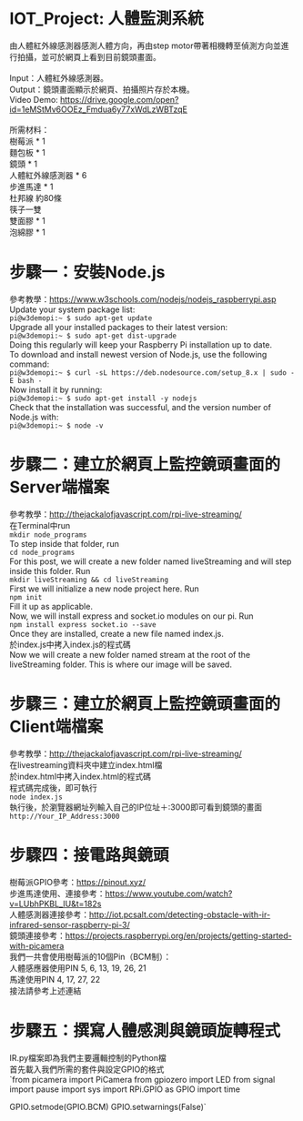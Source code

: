 # IOT_Project: 人體監測系統
由人體紅外線感測器感測人體方向，再由step motor帶著相機轉至偵測方向並進行拍攝，並可於網頁上看到目前鏡頭畫面。<br /><br />
Input：人體紅外線感測器。<br />
Output：鏡頭畫面顯示於網頁、拍攝照片存於本機。<br />
Video Demo: https://drive.google.com/open?id=1eMStMv6OOEz_Fmdua6y77xWdLzWBTzqE <br /><br />
所需材料：<br />
樹莓派 * 1 <br />
麵包板 * 1 <br />
鏡頭 * 1 <br />
人體紅外線感測器 * 6 <br />
步進馬達 * 1 <br />
杜邦線 約80條 <br />
筷子一雙 <br />
雙面膠 * 1 <br />
泡綿膠 * 1

# 步驟一：安裝Node.js 
參考教學：https://www.w3schools.com/nodejs/nodejs_raspberrypi.asp <br /> 
Update your system package list: <br />
`pi@w3demopi:~ $ sudo apt-get update` <br />
Upgrade all your installed packages to their latest version: <br />
`pi@w3demopi:~ $ sudo apt-get dist-upgrade` <br />
Doing this regularly will keep your Raspberry Pi installation up to date.<br />
To download and install newest version of Node.js, use the following command: <br />
`pi@w3demopi:~ $ curl -sL https://deb.nodesource.com/setup_8.x | sudo -E bash -` <br />
Now install it by running: <br />
`pi@w3demopi:~ $ sudo apt-get install -y nodejs` <br />
Check that the installation was successful, and the version number of Node.js with: <br />
`pi@w3demopi:~ $ node -v`

# 步驟二：建立於網頁上監控鏡頭畫面的Server端檔案 
參考教學：http://thejackalofjavascript.com/rpi-live-streaming/ <br />
在Terminal中run <br />
`mkdir node_programs` <br />
To step inside that folder, run <br />
`cd node_programs` <br />
For this post, we will create a new folder named liveStreaming and will step inside this folder. Run <br />
`mkdir liveStreaming && cd liveStreaming` <br />
First we will initialize a new node project here. Run <br />
`npm init` <br />
Fill it up as applicable. <br />
Now, we will install express and socket.io modules on our pi. Run <br />
`npm install express socket.io --save` <br />
Once they are installed, create a new file named index.js. <br />
於index.js中拷入index.js的程式碼 <br />
Now we will create a new folder named stream at the root of the liveStreaming folder. This is where our image will be saved.

# 步驟三：建立於網頁上監控鏡頭畫面的Client端檔案
參考教學：http://thejackalofjavascript.com/rpi-live-streaming/ <br />
在livestreaming資料夾中建立index.html檔 <br />
於index.html中拷入index.html的程式碼 <br /> 
程式碼完成後，即可執行 <br />
`node index.js` <br />
執行後，於瀏覽器網址列輸入自己的IP位址＋:3000即可看到鏡頭的畫面 <br />
`http://Your_IP_Address:3000` <br />

# 步驟四：接電路與鏡頭
樹莓派GPIO參考：https://pinout.xyz/ <br />
步進馬達使用、連接參考：https://www.youtube.com/watch?v=LUbhPKBL_IU&t=182s <br />
人體感測器連接參考：http://iot.pcsalt.com/detecting-obstacle-with-ir-infrared-sensor-raspberry-pi-3/ <br />
鏡頭連接參考：https://projects.raspberrypi.org/en/projects/getting-started-with-picamera <br />
我們一共會使用樹莓派的10個Pin（BCM制）：<br />
人體感應器使用PIN 5, 6, 13, 19, 26, 21 <br />
馬達使用PIN 4, 17, 27, 22 <br />
接法請參考上述連結

# 步驟五：撰寫人體感測與鏡頭旋轉程式
IR.py檔案即為我們主要邏輯控制的Python檔 <br />
首先載入我們所需的套件與設定GPIO的格式 <br />
`from picamera import PiCamera
from gpiozero import LED
from signal import pause
import sys
import RPi.GPIO as GPIO
import time

GPIO.setmode(GPIO.BCM)
GPIO.setwarnings(False)`

